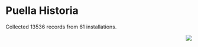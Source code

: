 # Puella Historia

Collected 13536 records from 61 installations.

<p align="right"><img src="https://xn--80aalyho.xn--p1ai/magireco/NAgitan/img/kagome.png" /></p>
